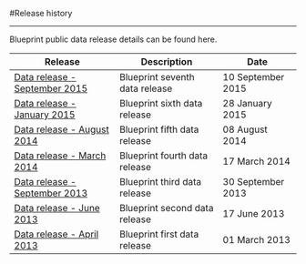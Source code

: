 #Release history
***
Blueprint public data release details can be found here. 

<div class="table-responsive">
<table summary="BLUEPRINT releases" class="table table-striped">
	<thead>
	  <tr>
	    <th>Release</th>
	     <th>Description</th>
	    <th>Date</th>
	  </tr>
	</thead>
	<tbody>
	  <tr>
	    <td><a href=#/md/release_history/20150910_release>Data release - September 2015</td>
	    <td>Blueprint seventh data release</td>
	    <td>10 September 2015</td>
	  </tr>
	  <tr>
	    <td><a href=#/md/release_history/20150128_release>Data release - January 2015</td>
	    <td>Blueprint sixth data release</td>
	    <td>28 January 2015</td>
	  </tr>
	  <tr>
	    <td><a href=#/md/release_history/20140811_release>Data release - August 2014</td>
	    <td>Blueprint fifth data release</td>
	    <td>08 August 2014</td>
	  </tr>
	   <tr>
	    <td><a href=#/md/release_history/20140811_release>Data release -  March 2014</td>
	    <td>Blueprint fourth data release</td>
	    <td>17 March 2014</td>
	  </tr>
	  <tr>
	    <td><a href=#/md/release_history/20130930_release>Data release -  September 2013</td>
	    <td>Blueprint third data release</td>
	    <td>30 September 2013</td>
	  </tr>
	  <tr>
	    <td><a href=#/md/release_history/20130617_release>Data release -  June 2013</td>
	    <td>Blueprint second data release</td>
	    <td>17 June 2013</td>
	  </tr>
	  <tr>
	    <td><a href=#/md/release_history/20130301_release>Data release -  April 2013</td>
	    <td>Blueprint first data release</td>
	    <td>01 March 2013</td>
	  </tr>
	</tbody>
</table> 
</div>

